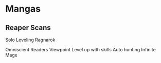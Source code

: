 # Mangas
## Reaper Scans
Solo Leveling Ragnarok


Omniscient Readers Viewpoint
Level up with skills
Auto hunting
Infinite Mage